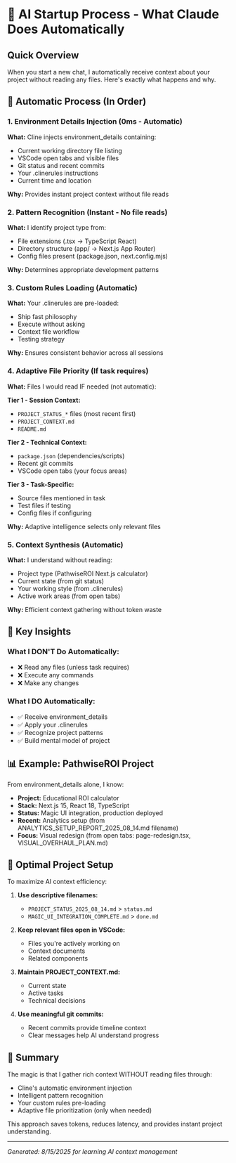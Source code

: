 # 🤖 AI Startup Process - What Claude Does Automatically

## Quick Overview

When you start a new chat, I automatically receive context about your project without reading any files. Here's exactly what happens and why.

## 📍 Automatic Process (In Order)

### 1. **Environment Details Injection** (0ms - Automatic)

**What:** Cline injects environment_details containing:

- Current working directory file listing
- VSCode open tabs and visible files
- Git status and recent commits
- Your .clinerules instructions
- Current time and location

**Why:** Provides instant project context without file reads

### 2. **Pattern Recognition** (Instant - No file reads)

**What:** I identify project type from:

- File extensions (.tsx → TypeScript React)
- Directory structure (app/ → Next.js App Router)
- Config files present (package.json, next.config.mjs)

**Why:** Determines appropriate development patterns

### 3. **Custom Rules Loading** (Automatic)

**What:** Your .clinerules are pre-loaded:

- Ship fast philosophy
- Execute without asking
- Context file workflow
- Testing strategy

**Why:** Ensures consistent behavior across all sessions

### 4. **Adaptive File Priority** (If task requires)

**What:** Files I would read IF needed (not automatic):

**Tier 1 - Session Context:**

- `PROJECT_STATUS_*` files (most recent first)
- `PROJECT_CONTEXT.md`
- `README.md`

**Tier 2 - Technical Context:**

- `package.json` (dependencies/scripts)
- Recent git commits
- VSCode open tabs (your focus areas)

**Tier 3 - Task-Specific:**

- Source files mentioned in task
- Test files if testing
- Config files if configuring

**Why:** Adaptive intelligence selects only relevant files

### 5. **Context Synthesis** (Automatic)

**What:** I understand without reading:

- Project type (PathwiseROI Next.js calculator)
- Current state (from git status)
- Your working style (from .clinerules)
- Active work areas (from open tabs)

**Why:** Efficient context gathering without token waste

## 🎯 Key Insights

### What I DON'T Do Automatically:

- ❌ Read any files (unless task requires)
- ❌ Execute any commands
- ❌ Make any changes

### What I DO Automatically:

- ✅ Receive environment_details
- ✅ Apply your .clinerules
- ✅ Recognize project patterns
- ✅ Build mental model of project

## 📊 Example: PathwiseROI Project

From environment_details alone, I know:

- **Project:** Educational ROI calculator
- **Stack:** Next.js 15, React 18, TypeScript
- **Status:** Magic UI integration, production deployed
- **Recent:** Analytics setup (from ANALYTICS_SETUP_REPORT_2025_08_14.md filename)
- **Focus:** Visual redesign (from open tabs: page-redesign.tsx, VISUAL_OVERHAUL_PLAN.md)

## 🚀 Optimal Project Setup

To maximize AI context efficiency:

1. **Use descriptive filenames:**
   - `PROJECT_STATUS_2025_08_14.md` > `status.md`
   - `MAGIC_UI_INTEGRATION_COMPLETE.md` > `done.md`

2. **Keep relevant files open in VSCode:**
   - Files you're actively working on
   - Context documents
   - Related components

3. **Maintain PROJECT_CONTEXT.md:**
   - Current state
   - Active tasks
   - Technical decisions

4. **Use meaningful git commits:**
   - Recent commits provide timeline context
   - Clear messages help AI understand progress

## 📝 Summary

The magic is that I gather rich context WITHOUT reading files through:

- Cline's automatic environment injection
- Intelligent pattern recognition
- Your custom rules pre-loading
- Adaptive file prioritization (only when needed)

This approach saves tokens, reduces latency, and provides instant project understanding.

---

_Generated: 8/15/2025 for learning AI context management_
